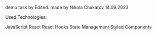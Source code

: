 demo task by Edited.
made by Nikola Chakarov 14.09.2023

Used Technologies:

JavaScript
React
React Hooks
State Management
Styled Components
